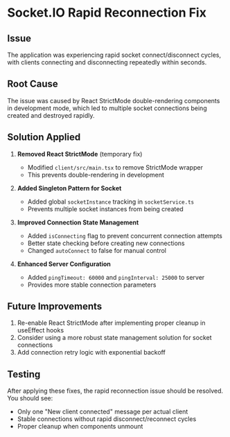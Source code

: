 # Socket.IO Rapid Reconnection Fix

## Issue
The application was experiencing rapid socket connect/disconnect cycles, with clients connecting and disconnecting repeatedly within seconds.

## Root Cause
The issue was caused by React StrictMode double-rendering components in development mode, which led to multiple socket connections being created and destroyed rapidly.

## Solution Applied

1. **Removed React StrictMode** (temporary fix)
   - Modified `client/src/main.tsx` to remove StrictMode wrapper
   - This prevents double-rendering in development

2. **Added Singleton Pattern for Socket**
   - Added global `socketInstance` tracking in `socketService.ts`
   - Prevents multiple socket instances from being created

3. **Improved Connection State Management**
   - Added `isConnecting` flag to prevent concurrent connection attempts
   - Better state checking before creating new connections
   - Changed `autoConnect` to false for manual control

4. **Enhanced Server Configuration**
   - Added `pingTimeout: 60000` and `pingInterval: 25000` to server
   - Provides more stable connection parameters

## Future Improvements
1. Re-enable React StrictMode after implementing proper cleanup in useEffect hooks
2. Consider using a more robust state management solution for socket connections
3. Add connection retry logic with exponential backoff

## Testing
After applying these fixes, the rapid reconnection issue should be resolved. You should see:
- Only one "New client connected" message per actual client
- Stable connections without rapid disconnect/reconnect cycles
- Proper cleanup when components unmount